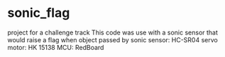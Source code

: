 # sonic_flag
project for a challenge track
This code was use with a sonic sensor that would raise a flag when object passed by
sonic sensor: HC-SR04
servo motor: HK 15138
MCU: RedBoard
